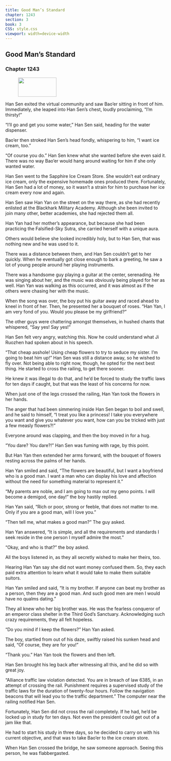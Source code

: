 ```yaml
---
title: Good Man’s Standard
chapter: 1243
section: 3
book: 3
CSS: style.css
viewport: width=device-width
---
```


## Good Man’s Standard

### Chapter 1243

<figure>
	<img src="../Images/gem.gif" alt="" id="gem" width="120" height="60" />
</figure>

Han Sen exited the virtual community and saw Bao’er sitting in front of him. Immediately, she leaped into Han Sen’s chest, loudly proclaiming, “I’m thirsty!”

“I’ll go and get you some water,” Han Sen said, heading for the water dispenser.

Bao’er then stroked Han Sen’s head fondly, whispering to him, “I want ice cream, too.”

“Of course you do.” Han Sen knew what she wanted before she even said it. There was no way Bao’er would hang around waiting for him if she only wanted water.

Han Sen went to the Sapphire Ice Cream Store. She wouldn’t eat ordinary ice cream, only the expensive homemade ones produced there. Fortunately, Han Sen had a lot of money, so it wasn’t a strain for him to purchase her ice cream every now and again.

Han Sen saw Han Yan on the street on the way there, as she had recently enlisted at the Blackhark Military Academy. Although she been invited to join many other, better academies, she had rejected them all.

Han Yan had her mother’s appearance, but because she had been practicing the Falsified-Sky Sutra, she carried herself with a unique aura.

Others would believe she looked incredibly holy, but to Han Sen, that was nothing new and he was used to it.

There was a distance between them, and Han Sen couldn’t get to her quickly. When he eventually got close enough to bark a greeting, he saw a lot of young people around her playing instruments.

There was a handsome guy playing a guitar at the center, serenading. He was singing about her, and the music was obviously being played for her as well. Han Yan was walking as this occurred, and it was almost as if the others were chasing her with the music.

When the song was over, the boy put his guitar away and raced ahead to kneel in front of her. Then, he presented her a bouquet of roses. “Han Yan, I am very fond of you. Would you please be my girlfriend?”

The other guys were chattering amongst themselves, in hushed chants that whispered, “Say yes! Say yes!”

Han Sen felt very angry, watching this. Now he could understand what Ji Ruozhen had spoken about in his speech.

“That cheap asshole! Using cheap flowers to try to seduce my sister. I’m going to beat him up!” Han Sen was still a distance away, so he wished to fly over. Not being able to right now, though, he opted for the next best thing. He started to cross the railing, to get there sooner.

He knew it was illegal to do that, and he’d be forced to study the traffic laws for ten days if caught, but that was the least of his concerns for now.

When just one of the legs crossed the railing, Han Yan took the flowers in her hands.

The anger that had been simmering inside Han Sen began to boil and swell, and he said to himself, “I treat you like a princess! I take you everywhere you want and give you whatever you want, how can you be tricked with just a few measly flowers?!”

Everyone around was clapping, and then the boy moved in for a hug.

“You dare? You dare?!” Han Sen was fuming with rage, by this point.

But Han Yan then extended her arms forward, with the bouquet of flowers resting across the palms of her hands.

Han Yan smiled and said, “The flowers are beautiful, but I want a boyfriend who is a good man. I want a man who can display his love and affection without the need for something material to represent it.”

“My parents are noble, and I am going to max out my geno points. I will become a demigod, one day!” the boy hastily replied.

Han Yan said, “Rich or poor, strong or feeble, that does not matter to me. Only if you are a good man, will I love you.”

“Then tell me, what makes a good man?” The guy asked.

Han Yan answered, “It is simple, and all the requirements and standards I seek reside in the one person I myself admire the most.”

“Okay, and who is that?” the boy asked.

All the boys listened in, as they all secretly wished to make her theirs, too.

Hearing Han Yan say she did not want money confused them. So, they each paid extra attention to learn what it would take to make them suitable suitors.

Han Yan smiled and said, “It is my brother. If anyone can beat my brother as a person, then they are a good man. And such good men are men I would have no qualms dating.”

They all knew who her big brother was. He was the fearless conqueror of an emperor class shelter in the Third God’s Sanctuary. Acknowledging such crazy requirements, they all felt hopeless.

“Do you mind if I keep the flowers?” Han Yan asked.

The boy, startled from out of his daze, swiftly raised his sunken head and said, “Of course, they are for you!”

“Thank you.” Han Yan took the flowers and then left.

Han Sen brought his leg back after witnessing all this, and he did so with great joy.

“Alliance traffic law violation detected. You are in breach of law 6385, in an attempt of crossing the rail. Punishment requires a supervised study of the traffic laws for the duration of twenty-four hours. Follow the navigation beacons that will lead you to the traffic department.” The computer near the railing notified Han Sen.

Fortunately, Han Sen did not cross the rail completely. If he had, he’d be locked up in study for ten days. Not even the president could get out of a jam like that.

He had to start his study in three days, so he decided to carry on with his current objective, and that was to take Bao’er to the ice cream store.

When Han Sen crossed the bridge, he saw someone approach. Seeing this person, he was flabbergasted.